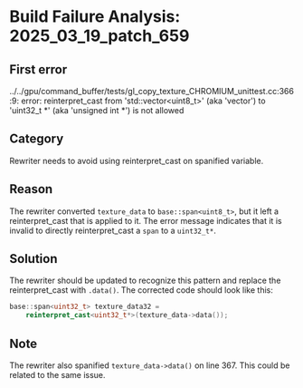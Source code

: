 # Build Failure Analysis: 2025_03_19_patch_659

## First error

../../gpu/command_buffer/tests/gl_copy_texture_CHROMIUM_unittest.cc:366:9: error: reinterpret_cast from 'std::vector<uint8_t>' (aka 'vector<unsigned char>') to 'uint32_t *' (aka 'unsigned int *') is not allowed

## Category
Rewriter needs to avoid using reinterpret_cast on spanified variable.

## Reason
The rewriter converted `texture_data` to `base::span<uint8_t>`, but it left a reinterpret_cast that is applied to it. The error message indicates that it is invalid to directly reinterpret_cast a `span` to a `uint32_t*`.

## Solution
The rewriter should be updated to recognize this pattern and replace the reinterpret_cast with `.data()`. The corrected code should look like this:

```c++
base::span<uint32_t> texture_data32 =
    reinterpret_cast<uint32_t*>(texture_data->data());
```

## Note
The rewriter also spanified `texture_data->data()` on line 367. This could be related to the same issue.